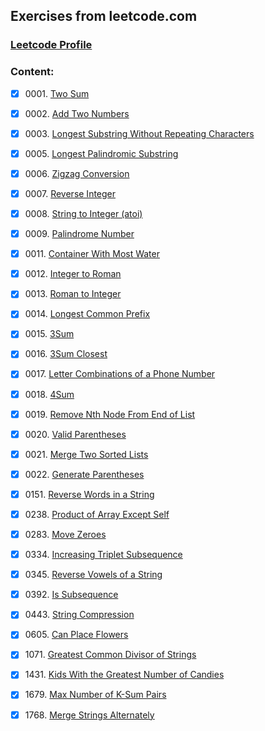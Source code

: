 ## Exercises from leetcode.com

### [Leetcode Profile](https://leetcode.com/u/DruzhininYury/)

### Content:
- [x] 0001.&nbsp;[Two Sum](descriptions/problem0001.md)
- [x] 0002.&nbsp;[Add Two Numbers](descriptions/problem0002.md)
- [x] 0003.&nbsp;[Longest Substring Without Repeating Characters](descriptions/problem0003.md)
- [x] 0005.&nbsp;[Longest Palindromic Substring](descriptions/problem0005.md)
- [x] 0006.&nbsp;[Zigzag Conversion](descriptions/problem0006.md)
- [x] 0007.&nbsp;[Reverse Integer](descriptions/problem0007.md)
- [x] 0008.&nbsp;[String to Integer (atoi)](descriptions/problem0008.md)
- [x] 0009.&nbsp;[Palindrome Number](descriptions/problem0009.md)
- [x] 0011.&nbsp;[Container With Most Water](descriptions/problem0011.md)
- [x] 0012.&nbsp;[Integer to Roman](descriptions/problem0012.md)
- [x] 0013.&nbsp;[Roman to Integer](descriptions/problem0013.md)
- [x] 0014.&nbsp;[Longest Common Prefix](descriptions/problem0014.md)
- [x] 0015.&nbsp;[3Sum](descriptions/problem0015.md)
- [x] 0016.&nbsp;[3Sum Closest](descriptions/problem0016.md)
- [x] 0017.&nbsp;[Letter Combinations of a Phone Number](descriptions/problem0017.md)
- [x] 0018.&nbsp;[4Sum](descriptions/problem0018.md)
- [x] 0019.&nbsp;[Remove Nth Node From End of List](descriptions/problem0019.md)
- [x] 0020.&nbsp;[Valid Parentheses](descriptions/problem0020.md)
- [x] 0021.&nbsp;[Merge Two Sorted Lists](descriptions/problem0021.md)
- [x] 0022.&nbsp;[Generate Parentheses](descriptions/problem0022.md)
- [x] 0151.&nbsp;[Reverse Words in a String](descriptions/problem0151.md)
- [x] 0238.&nbsp;[Product of Array Except Self](descriptions/problem0238.md)
- [x] 0283.&nbsp;[Move Zeroes](descriptions/problem0283.md)
- [x] 0334.&nbsp;[Increasing Triplet Subsequence](descriptions/problem0334.md)
- [x] 0345.&nbsp;[Reverse Vowels of a String](descriptions/problem0345.md)
- [x] 0392.&nbsp;[Is Subsequence](descriptions/problem0392.md)
- [x] 0443.&nbsp;[String Compression](descriptions/problem0443.md)
- [x] 0605.&nbsp;[Can Place Flowers](descriptions/problem0605.md)
- [x] 1071.&nbsp;[Greatest Common Divisor of Strings](descriptions/problem1071.md)
- [x] 1431.&nbsp;[Kids With the Greatest Number of Candies](descriptions/problem1431.md)
- [x] 1679.&nbsp;[Max Number of K-Sum Pairs](descriptions/problem1679.md)
- [x] 1768.&nbsp;[Merge Strings Alternately](descriptions/problem1768.md)

